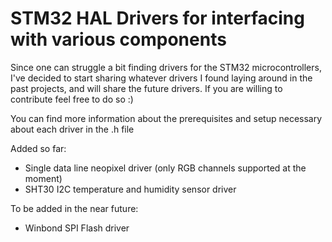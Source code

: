 # STM32 HAL Drivers for interfacing with various components

Since one can struggle a bit finding drivers for the STM32 microcontrollers, I've decided to start sharing whatever drivers I found
laying around in the past projects, and will share the future drivers. If you are willing to contribute feel free to do so :)


You can find more information about the prerequisites and setup necessary about each driver in the <drivername>.h file


Added so far:
- Single data line neopixel driver (only RGB channels supported at the moment)
- SHT30 I2C temperature and humidity sensor driver

To be added in the near future:
- Winbond SPI Flash driver
